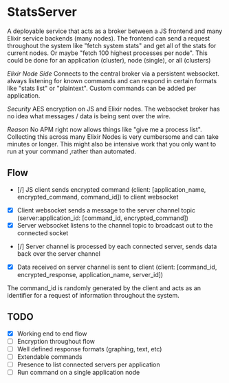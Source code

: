 # StatsServer

A deployable service that acts as a broker between a JS frontend and many Elixir service backends (many nodes). The frontend can send a request throughout the system like "fetch system stats" and get all of the stats for current nodes. Or maybe "fetch 100 highest processes per node". This could be done for an application (cluster), node (single), or all (clusters)

*Elixir Node Side*
Connects to the central broker via a persistent websocket. always listening for known commands and can respond in certain formats like "stats list" or "plaintext". Custom commands can be added per application.

*Security*
AES encryption on JS and Elixir nodes. The websocket broker has no idea what messages / data is being sent over the wire.

*Reason*
No APM right now allows things like "give me a process list". Collecting this across many Elixir Nodes is very cumbersome and can take minutes or longer. This might also be intensive work that you only want to run at your command ,rather than automated.

## Flow

- [/] JS client sends encrypted command (client: [application_name, encrypted_command, command_id]) to client websocket
- [x] Client websocket sends a message to the server channel topic (server:application_id: [command_id, encrypted_command])
- [x] Server websocket listens to the channel topic to broadcast out to the connected socket
- [/] Server channel is processed by each connected server, sends data back over the server channel
- [x] Data received on server channel is sent to client (client: [command_id, encrypted_response, application_name, server_id])

The command_id is randomly generated by the client and acts as an identifier for a request of information throughout the system.

## TODO

- [x] Working end to end flow
- [ ] Encryption throughout flow
- [ ] Well defined response formats (graphing, text, etc)
- [ ] Extendable commands
- [ ] Presence to list connected servers per application
- [ ] Run command on a single application node
